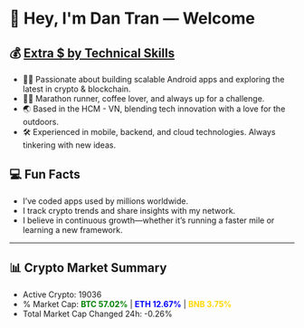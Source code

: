 # 👋 Hey, I'm Dan Tran — Welcome

## 💰 <a href="https://dantech.academy" target="_blank">Extra $ by Technical Skills</a>

- 🧑‍💻 Passionate about building scalable Android apps and exploring the latest in crypto & blockchain.
- 🏃‍♂️ Marathon runner, coffee lover, and always up for a challenge.
- 🌏 Based in the HCM - VN, blending tech innovation with a love for the outdoors.
- 🛠️ Experienced in mobile, backend, and cloud technologies. Always tinkering with new ideas.

## 💻 Fun Facts

- I’ve coded apps used by millions worldwide.
- I track crypto trends and share insights with my network.
- I believe in continuous growth—whether it’s running a faster mile or learning a new framework.

---

## 📊 Crypto Market Summary

- Active Crypto: 19036
- % Market Cap: <span style="color: green; font-weight: bold;">BTC 57.02%</span> | <span style="color: blue; font-weight: bold;">ETH 12.67%</span> | <span style="color: gold; font-weight: bold;">BNB 3.75%</span>
- Total Market Cap Changed 24h: -0.26%
